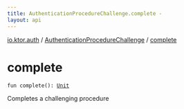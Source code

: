 ```yaml
---
title: AuthenticationProcedureChallenge.complete - 
layout: api
---
```


<div class='api-docs-breadcrumbs'><a href="../index.html">io.ktor.auth</a> / <a href="index.html">AuthenticationProcedureChallenge</a> / <a href="./complete.html">complete</a></div>

# complete

<div class="signature"><code><span class="keyword">fun </span><span class="identifier">complete</span><span class="symbol">(</span><span class="symbol">)</span><span class="symbol">: </span><a href="https://kotlinlang.org/api/latest/jvm/stdlib/kotlin/-unit/index.html"><span class="identifier">Unit</span></a></code></div>

Completes a challenging procedure

